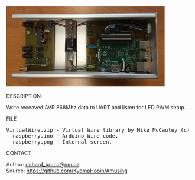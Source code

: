 ![RPi](https://github.com/KyomaHooin/Amusing/raw/master/raspberry/archa/avr/raspberry.png "screenshot")

DESCRIPTION

Write receaved AVR 868Mhz data to UART and listen for LED PWM setup.

FILE

<pre>
VirtualWire.zip - Virtual Wire library by Mike McCauley (c) 2008.
  raspberry.ino - Arduino Wire code.
  raspberry.png - Internal screen.
</pre>

CONTACT

Author: richard_bruna@nm.cz<br>
Source: https://github.com/KyomaHooin/Amusing

